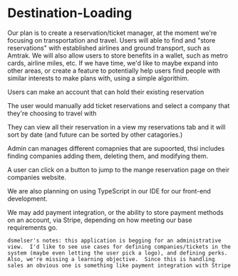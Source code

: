 # Destination-Loading

Our plan is to create a reservation/ticket manager, at the moment we're focusing on transportation and travel. Users will able to find and "store reservations" with established airlines and ground transport, such as Amtrak. We will also allow users to store benefits in a wallet, such as metro cards, airline miles, etc. If we have time, we'd like to maybe expand into other areas, or create a feature to potentially help users find people with similar interests to make plans with, using a simple algorithim.

Users can make an account that can hold their existing reservation 

The user would manually add ticket reservations and select a company that they're choosing to travel with 

They can view all their reservation in a view my reservations tab and it will sort by date (and future can be sorted by other catagories.)

Admin can manages different comapnies that are supoorted, thsi includes finding companies adding them, deleting them, and modifying them.

A user can click on a button to jump to the mange reservation page on their companies website.

We are also planning on using TypeScript in our IDE for our front-end development.

We may add payment integration, or the ability to store payment methods on an account, via Stripe, depending on how meeting our base requirements go.

`dsmelser's notes: this application is begging for an administrative view.  I'd like to see use cases for defining companies/tickets in the system (maybe even letting the user pick a logo), and defining perks.  Also, we're missing a learning objective.  Since this is handling sales an obvious one is something like payment integration with Stripe`
